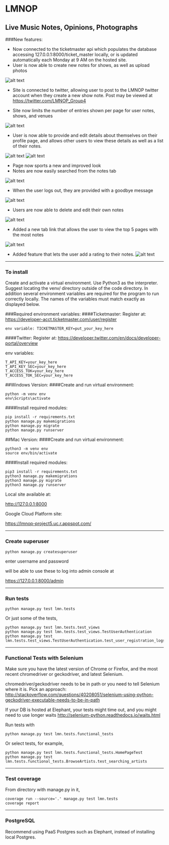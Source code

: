 # LMNOP

## Live Music Notes, Opinions, Photographs
###New features:
* Now connected to the ticketmaster api which populates the database 
accessing 127.0.0.1:8000/ticket_master locally, or is updated automatically 
each Monday at 9 AM on the hosted site.
* User is now able to create new notes for shows, as well as upload photos

![alt text](media/readme_images/new_note.png)
* Site is connected to twitter, allowing user to post to the LMNOP twitter account 
when they create a new show note. Post may be viewed at https://twitter.com/LMNOP_Group4

* Site now limits the number of entries shown per page for user notes, shows, and venues

![alt text](media/readme_images/paginate.png)
* User is now able to provide and edit details about themselves on their profile page, and 
allows other users to view these details as well as a list of their notes.

![alt text](media/readme_images/edit.png)
![alt text](media/readme_images/profile.png)
* Page now sports a new and improved look 
* Notes are now easily searched from the notes tab

![alt text](media/readme_images/search.png)
* When the user logs out, they are provided with a goodbye message

![alt text](media/readme_images/goodbye.png)
* Users are now able to delete and edit their own notes

![alt text](media/readme_images/del_edit.png)
* Added a new tab link that allows the user to view the top 5 pages with the most notes

![alt text](media/readme_images/topfive.png)

* Added feature that lets the user add a rating to their notes.
![alt text](media/readme_images/rating.png)

***
### To install

Create and activate a virtual environment. Use Python3 
as the interpreter. Suggest locating the venv/ directory 
outside of the code directory. In addition several environment 
variables are required for the program to run correctly locally.
The names of the variables must match exactly as displayed below. 

###Required environment variables:
####Ticketmaster:
Register at: https://developer-acct.ticketmaster.com/user/register
```
env variable: TICKETMASTER_KEY=put_your_key_here
```
####Twitter:
Register at: https://developer.twitter.com/en/docs/developer-portal/overview

env variables:
```
T_API_KEY=your_key_here
T_API_KEY_SEC=your_key_here
T_ACCESS_TOK=your_key_here 
T_ACCESS_TOK_SEC=your_key_here
```
##Windows Version:
####Create and run virtual environment:
```
python -m venv env
env\Scripts\activate
```
####Install required modules:
```
pip install -r requirements.txt
python manage.py makemigrations
python manage.py migrate
python manage.py runserver
```
##Mac Version:
####Create and run virtual environment:
```
python3 -m venv env
source env/bin/activate
```
####Install required modules:

```
pip3 install -r requirements.txt
python3 manage.py makemigrations
python3 manage.py migrate
python3 manage.py runserver
```
Local site available at:

http://127.0.0.1:8000

Google Cloud Platform site:

https://lmnop-project5.uc.r.appspot.com/
***
### Create superuser

`python manage.py createsuperuser`

enter username and password

will be able to use these to log into admin console at

https://127.0.0.1:8000/admin

***
### Run tests


```
python manage.py test lmn.tests
```

Or just some of the tests,

```
python manage.py test lmn.tests.test_views
python manage.py test lmn.tests.test_views.TestUserAuthentication
python manage.py test lmn.tests.test_views.TestUserAuthentication.test_user_registration_logs_user_in
```

***
### Functional Tests with Selenium

Make sure you have the latest version of Chrome or Firefox, and the most recent chromedriver or geckodriver, and latest Selenium.

chromedriver/geckodriver needs to be in path or you need to tell Selenium where it is. Pick an approach: http://stackoverflow.com/questions/40208051/selenium-using-python-geckodriver-executable-needs-to-be-in-path

If your DB is hosted at Elephant, your tests might time out, and you might need to use longer waits http://selenium-python.readthedocs.io/waits.html

Run tests with

```
python manage.py test lmn.tests.functional_tests
```

Or select tests, for example,
```
python manage.py test lmn.tests.functional_tests.HomePageTest
python manage.py test lmn.tests.functional_tests.BrowseArtists.test_searching_artists
```

***
### Test coverage

From directory with manage.py in it,

```
coverage run --source='.' manage.py test lmn.tests
coverage report
```

***
### PostgreSQL

Recommend using PaaS Postgres such as Elephant, instead of installing local Postgres. 

